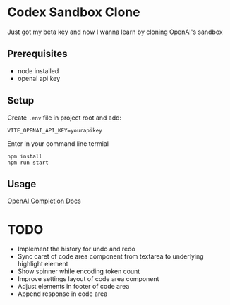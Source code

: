 # Codex Sandbox Clone

Just got my beta key and now I wanna learn by cloning OpenAI's sandbox

## Prerequisites

- node installed
- openai api key

## Setup

Create `.env` file in project root and add:

```env
VITE_OPENAI_API_KEY=yourapikey
```

Enter in your command line termial

```shell
npm install
npm run start
```

## Usage

[OpenAI Completion Docs](https://beta.openai.com/docs/guides/completion)

# TODO

- Implement the history for undo and redo
- Sync caret of code area component from textarea to underlying highlight element
- Show spinner while encoding token count
- Improve settings layout of code area component
- Adjust elements in footer of code area
- Append response in code area